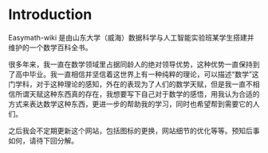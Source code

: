 

# Introduction

Easymath-wiki 是由山东大学（威海）数据科学与人工智能实验班某学生搭建并维护的一个数学百科全书。



很多年来，我一直在数学领域里占据同龄人的绝对领导优势，这种优势一直保持到了高中毕业。我一直相信并坚信着这世界上有一种纯粹的理论，可以描述“数学”这门学科，对于这种理论的感知，外在的表现为了人们的数学天赋，但是我一直不相信所谓天赋这种东西真的存在，我想要写下自己对于数学的感悟，用我认为合适的方式来表达数学这种东西，更进一步的帮助我的学习，同时也希望帮到需要它的人们。



之后我会不定期更新这个网站，包括图标的更换，网站细节的优化等等。预知后事如何，请待下回分解。
